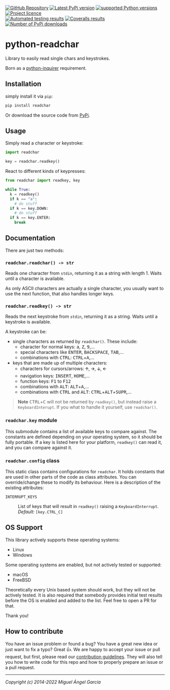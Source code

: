 [![GitHub Repository](https://badges.aleen42.com/src/github.svg)](https://github.com/magmax/python-readchar)
[![Latest PyPi version](https://img.shields.io/pypi/v/readchar.svg)](https://pypi.python.org/pypi/readchar)
[![supported Python versions](https://img.shields.io/pypi/pyversions/readchar)](https://pypi.python.org/pypi/readchar)
[![Project licence](https://img.shields.io/pypi/l/readchar?color=blue)](LICENCE) <br>
[![Automated testing results](https://github.com/magmax/python-readchar/actions/workflows/run-tests.yaml/badge.svg?branch=master)](https://github.com/magmax/python-readchar/actions/workflows/run-tests.yaml?query=branch%3Amaster)
[![Coveralls results](https://coveralls.io/repos/github/magmax/python-readchar/badge.svg?branch=master)](https://coveralls.io/github/magmax/python-readchar?branch=master)
[![Number of PyPi downloads](https://img.shields.io/pypi/dd/readchar.svg)](https://pypi.python.org/pypi/readchar)

# python-readchar

Library to easily read single chars and keystrokes.

Born as a [python-inquirer](https://github.com/magmax/python-inquirer) requirement.

## Installation

simply install it via `pip`:

```bash
pip install readchar
```

Or download the source code from [PyPi](https://pypi.python.org/pypi/readchar).

## Usage

Simply read a character or keystroke:

```python
import readchar

key = readchar.readkey()
```

React to different kinds of keypresses:

```python
from readchar import readkey, key

while True:
  k = readkey()
  if k == "a":
    # do stuff
  if k == key.DOWN:
    # do stuff
  if k == key.ENTER:
    break
```

## Documentation

There are just two methods:

### `readchar.readchar() -> str`

Reads one character from `stdin`, returning it as a string with length 1. Waits until a
character is available.

As only ASCII characters are actually a single character, you usually want to use the
next function, that also handles longer keys.

### `readchar.readkey() -> str`

Reads the next keystroke from `stdin`, returning it as a string. Waits until a keystroke
is available.

A keystroke can be:

- single characters as returned by `readchar()`. These include:
  - character for normal keys: <kbd>a</kbd>, <kbd>Z</kbd>, <kbd>9</kbd>,...
  - special characters like <kbd>ENTER</kbd>, <kbd>BACKSPACE</kbd>, <kbd>TAB</kbd>,...
  - combinations with <kbd>CTRL</kbd>: <kbd>CTRL</kbd>+<kbd>A</kbd>,...
- keys that are made up of multiple characters:
  - characters for cursors/arrows: <kbd>🡩</kbd>, <kbd>🡪</kbd>, <kbd>🡫</kbd>,
    <kbd>🡨</kbd>
  - navigation keys: <kbd>INSERT</kbd>, <kbd>HOME</kbd>,...
  - function keys: <kbd>F1</kbd> to <kbd>F12</kbd>
  - combinations with <kbd>ALT</kbd>: <kbd>ALT</kbd>+<kbd>A</kbd>,...
  - combinations with <kbd>CTRL</kbd> and <kbd>ALT</kbd>:
    <kbd>CTRL</kbd>+<kbd>ALT</kbd>+<kbd>SUPR</kbd>,...

> **Note** <kbd>CTRL</kbd>+<kbd>C</kbd> will not be returned by `readkey()`, but instead
> raise a `KeyboardInterupt`. If you what to handle it yourself, use `readchar()`.

### `readchar.key` module

This submodule contains a list of available keys to compare against. The constants are
defined depending on your operating system, so it should be fully portable. If a key is
listed here for your platform, `readkey()` can read it, and you can compare against it.

### `readchar.config` class

This static class contains configurations for `readchar`. It holds constants that are
used in other parts of the code as class attributes. You can override/change these to
modify its behaviour. Here is a description of the existing attributes:

<dl>
<dt><code>INTERRUPT_KEYS</code></dt>
<dd>

List of keys that will result in `readkey()` raising a `KeyboardInterrupt`. <br>
*Default:* `[key.CTRL_C]`

</dd>
</dl>

## OS Support

This library actively supports these operating systems:

- Linux
- Windows

Some operating systems are enabled, but not actively tested or supported:

- macOS
- FreeBSD

Theoretically every Unix based system should work, but they will not be actively tested.
It is also required that somebody provides initial test results before the OS is enabled
and added to the list. Feel free to open a PR for that.

Thank you!

## How to contribute

You have an issue problem or found a bug? You have a great new idea or just want to fix
a typo? Great :+1:. We are happy to accept your issue or pull request, but first, please
read our
[contribution guidelines](https://github.com/magmax/python-readchar/blob/master/CONTRIBUTING.md).
They will also tell you how to write code for this repo and how to properly prepare an
issue or a pull request.

______________________________________________________________________

*Copyright (c) 2014-2022 Miguel Ángel García*
